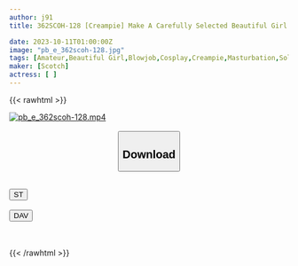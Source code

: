 ```yaml
---
author: j91
title: 362SCOH-128 [Creampie] Make A Carefully Selected Beautiful Girl Cosplay And Impregnate My C***d! [Te*Fa 2] Nonoka Sato

date: 2023-10-11T01:00:00Z
image: "pb_e_362scoh-128.jpg"
tags: [Amateur,Beautiful Girl,Blowjob,Cosplay,Creampie,Masturbation,Solowork]
maker: [Scotch]
actress: [ ]
---
```



{{< rawhtml >}}

<div class="video" data-videoid="K7mbKZJJ0Rc02AG">
    <a href="javascript:;">
        <img src="https://my.j91.asia/posts/pb_e_362scoh-128/pb_e_362scoh-128.jpg" width="WIDTH" height="HEIGHT" alt="pb_e_362scoh-128.mp4" loading="lazy">
    </a>
</div>

<script type="text/javascript" src="https://j91.asia/asset/on-demand-st.js"></script>

<br>
  <link rel="stylesheet" href="https://j91.asia/asset/bs5.css">
  
  <center>
  <button class="btn btn-primary" type="button" data-bs-toggle="collapse" data-bs-target=".multi-collapse" aria-expanded="false" aria-controls="multiCollapseExample1 multiCollapseExample2"><h2>Download</h2></button></center>
</p>
<div class="row">
  <div class="col">
    <div class="collapse multi-collapse" id="multiCollapseExample1">
      <div class="card card-body">
	      	      <br>
<div class="buttons">  
<a href="https://streamtape.to/v/K7mbKZJJ0Rc02AG"><button class="btn-hover color-3"><i class="fa fa-download"></i> ST</button></a></div>
    </div>
  </div>
</div>
  <div class="col">
    <div class="collapse multi-collapse" id="multiCollapseExample2">
      <div class="card card-body">
	      <br>
<div class="buttons">
    <a href="https://filelions.online/f/bd1yd9fbxkrj"><button class="btn-hover color-9"><i class="fa fa-download"></i> DAV</button></a></div>
<br><br>
      </div>
    </div>
  </div>
</div>

{{< /rawhtml >}}